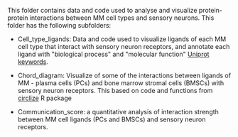 This folder contains data and code used to analyse and visualize protein-protein interactions between MM cell types and sensory neurons. 
This folder has the following subfolders:

- Cell_type_ligands: Data and code used to visualize ligands of each MM cell type that interact with sensory neuron receptors, and annotate each ligand with "biological process" and "molecular function" [Uniprot keywords](https://www.bioconductor.org/packages/release/data/annotation/html/UniProtKeywords.html).
  
- Chord_diagram: Visualize of some of the interactions between ligands of MM - plasma cells (PCs) and bone marrow stromal cells (BMSCs) with sensory neuron receptors. This based on code and functions from [circlize](https://jokergoo.github.io/circlize_book/book/) R package
  
- Communication_score: a quantitative analysis of interaction strength between MM cell ligands (PCs and BMSCs) and sensory neuron receptors.
